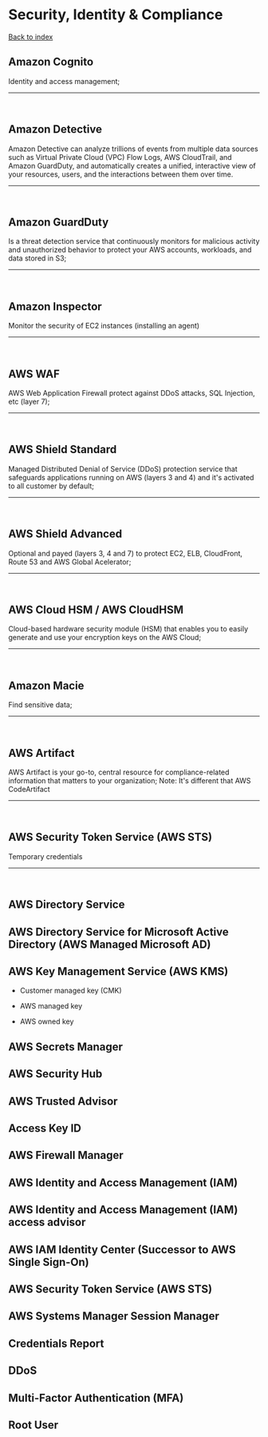 # Security, Identity & Compliance

[Back to index](Index.md)

## Amazon Cognito

Identity and access management;

---

</br>

## Amazon Detective

Amazon Detective can analyze trillions of events from multiple data sources such as Virtual Private Cloud (VPC) Flow Logs, AWS CloudTrail, and Amazon GuardDuty, and automatically creates a unified, interactive view of your resources, users, and the interactions between them over time.

---

</br>

## Amazon GuardDuty

Is a threat detection service that continuously monitors for malicious activity and unauthorized behavior to protect your AWS accounts, workloads, and data stored in S3;

---

</br>

## Amazon Inspector

Monitor the security of EC2 instances (installing an agent)

---

</br>

## AWS WAF

AWS Web Application Firewall protect against DDoS attacks, SQL Injection, etc (layer 7);

---

</br>

## AWS Shield Standard

Managed Distributed Denial of Service (DDoS) protection service that safeguards applications running on AWS (layers 3 and 4) and it's activated to all customer by default;

---

</br>

## AWS Shield Advanced

Optional and payed (layers 3, 4 and 7) to protect EC2, ELB, CloudFront, Route 53 and AWS Global Acelerator;

---

</br>

## AWS Cloud HSM / AWS CloudHSM

Cloud-based hardware security module (HSM) that enables you to easily generate and use your encryption keys on the AWS Cloud;

---

</br>

## Amazon Macie

Find sensitive data;

---

</br>

## AWS Artifact

AWS Artifact is your go-to, central resource for compliance-related information that matters to your organization;
Note: It's different that AWS CodeArtifact

---

</br>

## AWS Security Token Service (AWS STS)

Temporary credentials

---

</br>

## AWS Directory Service

## AWS Directory Service for Microsoft Active Directory (AWS Managed Microsoft AD)

## AWS Key Management Service (AWS KMS)

- Customer managed key (CMK)

- AWS managed key

- AWS owned key

## AWS Secrets Manager

## AWS Security Hub

## AWS Trusted Advisor

## Access Key ID

## AWS Firewall Manager

## AWS Identity and Access Management (IAM)

## AWS Identity and Access Management (IAM) access advisor

## AWS IAM Identity Center (Successor to AWS Single Sign-On)

## AWS Security Token Service (AWS STS)

## AWS Systems Manager Session Manager

## Credentials Report

## DDoS

## Multi-Factor Authentication (MFA)

## Root User
